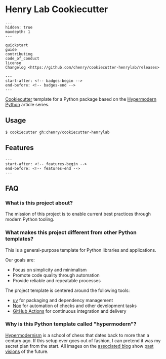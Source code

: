 # Henry Lab Cookiecutter

```{toctree}
---
hidden: true
maxdepth: 1
---

quickstart
guide
contributing
code_of_conduct
license
Changelog <https://github.com/chenry/cookiecutter-henrylab/releases>
```

```{include} ../README.md
---
start-after: <!-- badges-begin -->
end-before: <!-- badges-end -->
---
```

[Cookiecutter][cookiecutter] template for a Python package
based on the [Hypermodern Python][hypermodern python] article series.

## Usage

```console
$ cookiecutter gh:chenry/cookiecutter-henrylab
```

## Features

```{include} ../README.md
---
start-after: <!-- features-begin -->
end-before: <!-- features-end -->
---
```

## FAQ

### What is this project about?

The mission of this project is to
enable current best practices
through modern Python tooling.

### What makes this project different from other Python templates?

This is a general-purpose template for Python libraries and applications.

Our goals are:

- Focus on simplicity and minimalism
- Promote code quality through automation
- Provide reliable and repeatable processes

The project template is centered around the following tools:

- [uv][1] for packaging and dependency management
- [Nox][2] for automation of checks and other development tasks
- [GitHub Actions][3] for continuous integration and delivery

### Why is this Python template called "hypermodern"?

[Hypermodernism][hypermodernism] is a school of chess that dates back to more than a century ago.
If this setup ever goes out of fashion,
I can pretend it was my secret plan from the start.
All images on the
[associated blog][hypermodern python] show
[past visions][retrofuturism] of the future.

[1]: https://docs.astral.sh/uv/
[2]: https://nox.thea.codes/
[3]: https://github.com/features/actions
[cookiecutter]: https://github.com/audreyr/cookiecutter
[hypermodern python]: https://medium.com/@cjolowicz/hypermodern-python-d44485d9d769
[hypermodernism]: https://en.wikipedia.org/wiki/Hypermodernism_(chess)
[retrofuturism]: https://en.wikipedia.org/wiki/Retrofuturism
